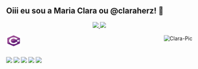 ## Oiii eu sou a Maria Clara ou @claraherz! 🐚
<div align="center">
  <a href="https://github.com/claraherz">
  <img height="180em" src="https://github-readme-stats.vercel.app/api?username=claraherz&show_icons=true&theme=radical&include_all_commits=true&count_private=true"/>
  <img height="180em" src="https://github-readme-stats.vercel.app/api/top-langs/?username=claraherz&layout=compact&langs_count=7&theme=radical"/>
</div>
<div style="display: inline_block"><br>
  <img align="center" alt="Clara-Csharp" height="30" width="40" src="https://raw.githubusercontent.com/devicons/devicon/master/icons/csharp/csharp-original.svg">
  <img align="right" alt="Clara-Pic" height="150" style="border-raidus:150;" scr="https://share-cdn.picrew.me/shareImg/org/202110/338224_b861lrDl.png">
</div>
  
  ##
 
<div> 
  <a href="https://github.com/claraherz" target="_blank"><img src="https://img.shields.io/badge/GitHub-100000?style=for-the-badge&logo=github&logoColor=white" target="_blank"></a>
  <a href="https://instagram.com/claraher_z" target="_blank"><img src="https://img.shields.io/badge/-Instagram-%23E4405F?style=for-the-badge&logo=instagram&logoColor=white" target="_blank"></a>
   <a href = "mailto:mariaclaramcavalcanti@outlook.com"><img src="https://img.shields.io/badge/Microsoft_Outlook-0078D4?style=for-the-badge&logo=microsoft-outlook&logoColor=white" target="_blank"></a>
  <a href="https://wa.me/5547992003082" alt="WhatsApp" target="_blank"><img src="https://img.shields.io/badge/WhatsApp-25D366?style=for-the-badge&logo=whatsapp&logoColor=white&link=https://wa.me/5547992003082"/></a>
  <a href="https://www.linkedin.com/in/maria-clara-moreira-cavalcanti-0240bb1b4" target="_blank"><img src="https://img.shields.io/badge/-LinkedIn-%230077B5?style=for-the-badge&logo=linkedin&logoColor=white" target="_blank"></a> 
</div>
